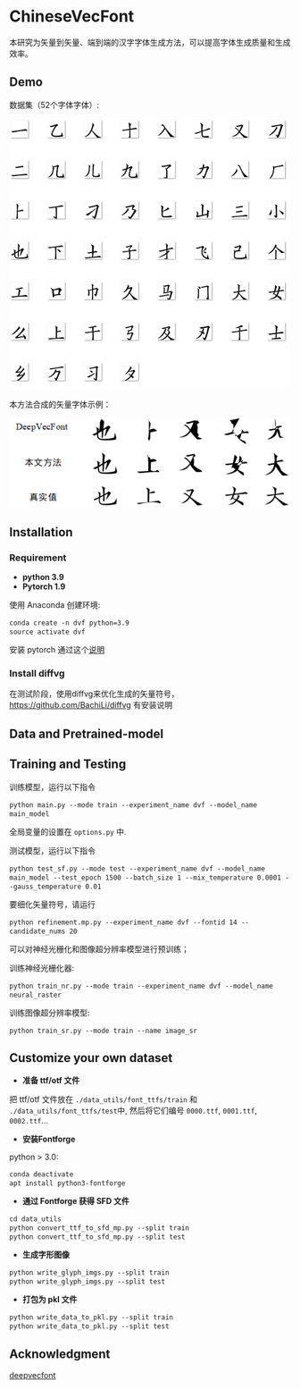# ChineseVecFont

本研究为矢量到矢量、端到端的汉字字体生成方法，可以提高字体生成质量和生成效率。

## Demo 
数据集（52个字体字体）:

![1.png](imgs/generateImg/1.png)

本方法合成的矢量字体示例：

![2.png](imgs/generateImg/2.png)


## Installation

### Requirement

- **python 3.9**
- **Pytorch 1.9** 

使用 Anaconda 创建环境:
```shell
conda create -n dvf python=3.9
source activate dvf
```
安装 pytorch 通过这个[说明](https://pytorch.org/get-started/locally/)

### Install diffvg

在测试阶段，使用diffvg来优化生成的矢量符号，https://github.com/BachiLi/diffvg 有安装说明


## Data and Pretrained-model

## Training and Testing

训练模型，运行以下指令
```
python main.py --mode train --experiment_name dvf --model_name main_model
```
全局变量的设置在 `options.py` 中.

测试模型，运行以下指令
```
python test_sf.py --mode test --experiment_name dvf --model_name main_model --test_epoch 1500 --batch_size 1 --mix_temperature 0.0001 --gauss_temperature 0.01
```
要细化矢量符号，请运行
```
python refinement.mp.py --experiment_name dvf --fontid 14 --candidate_nums 20 
```
可以对神经光栅化和图像超分辨率模型进行预训练；

训练神经光栅化器:
```
python train_nr.py --mode train --experiment_name dvf --model_name neural_raster
```
训练图像超分辨率模型:
```
python train_sr.py --mode train --name image_sr
```

## Customize your own dataset

- **准备 ttf/otf 文件**

把 ttf/otf 文件放在 `./data_utils/font_ttfs/train` 和 `./data_utils/font_ttfs/test`中, 然后将它们编号 `0000.ttf`, `0001.ttf`, `0002.ttf`...

- **安装Fontforge**

python > 3.0:
```
conda deactivate
apt install python3-fontforge
```

- **通过 Fontforge 获得 SFD 文件**
```
cd data_utils
python convert_ttf_to_sfd_mp.py --split train
python convert_ttf_to_sfd_mp.py --split test
```

- **生成字形图像**
```
python write_glyph_imgs.py --split train
python write_glyph_imgs.py --split test
```

- **打包为 pkl 文件**
```
python write_data_to_pkl.py --split train
python write_data_to_pkl.py --split test
```
## Acknowledgment

[deepvecfont](https://github.com/lixinjie97/deepvecfont)
